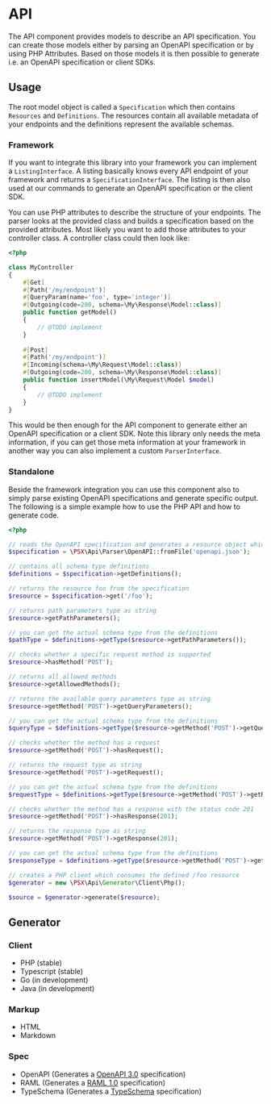 
# API

The API component provides models to describe an API specification. You can create those models either by parsing an
OpenAPI specification or by using PHP Attributes. Based on those models it is then possible to generate i.e. an OpenAPI
specification or client SDKs.

## Usage

The root model object is called a `Specification` which then contains `Resources` and `Definitions`. The resources
contain all available metadata of your endpoints and the definitions represent the available schemas.

### Framework

If you want to integrate this library into your framework you can implement a `ListingInterface`. A listing basically
knows every API endpoint of your framework and returns a `SpecificationInterface`. The listing is then also used at
our commands to generate an OpenAPI specification or the client SDK.

You can use PHP attributes to describe the structure of your endpoints. The parser looks at the provided class and
builds a specification based on the provided attributes. Most likely you want to add those attributes to your controller
class. A controller class could then look like:

```php
<?php

class MyController
{
    #[Get]
    #[Path('/my/endpoint')]
    #[QueryParam(name='foo', type='integer')]
    #[Outgoing(code=200, schema=\My\Response\Model::class)]
    public function getModel()
    {
        // @TODO implement
    }
    
    #[Post]
    #[Path('/my/endpoint')]
    #[Incoming(schema=\My\Request\Model::class)]
    #[Outgoing(code=200, schema=\My\Response\Model::class)]
    public function insertModel(\My\Request\Model $model)
    {
        // @TODO implement
    }
}

```

This would be then enough for the API component to generate either an OpenAPI specification or a client SDK.
Note this library only needs the meta information, if you can get those meta information at your framework in another
way you can also implement a custom `ParserInterface`.

### Standalone

Beside the framework integration you can use this component also to simply parse existing OpenAPI specifications and
generate specific output. The following is a simple example how to use the PHP API and how to generate code.

```php
<?php

// reads the OpenAPI specification and generates a resource object which was defined under the path /foo
$specification = \PSX\Api\Parser\OpenAPI::fromFile('openapi.json');

// contains all schema type definitions
$definitions = $specification->getDefinitions();

// returns the resource foo from the specification
$resource = $specification->get('/foo');

// returns path parameters type as string
$resource->getPathParameters();

// you can get the actual schema type from the definitions
$pathType = $definitions->getType($resource->getPathParameters());

// checks whether a specific request method is supported
$resource->hasMethod('POST');

// returns all allowed methods
$resource->getAllowedMethods();

// returns the available query parameters type as string
$resource->getMethod('POST')->getQueryParameters();

// you can get the actual schema type from the definitions
$queryType = $definitions->getType($resource->getMethod('POST')->getQueryParameters());

// checks whether the method has a request
$resource->getMethod('POST')->hasRequest();

// returns the request type as string
$resource->getMethod('POST')->getRequest();

// you can get the actual schema type from the definitions
$requestType = $definitions->getType($resource->getMethod('POST')->getRequest());

// checks whether the method has a response with the status code 201
$resource->getMethod('POST')->hasResponse(201);

// returns the response type as string
$resource->getMethod('POST')->getResponse(201);

// you can get the actual schema type from the definitions
$responseType = $definitions->getType($resource->getMethod('POST')->getResponse(201));

// creates a PHP client which consumes the defined /foo resource
$generator = new \PSX\Api\Generator\Client\Php();

$source = $generator->generate($resource);

```

## Generator

### Client

- PHP (stable)
- Typescript (stable)
- Go (in development)
- Java (in development)

### Markup

- HTML
- Markdown

### Spec

- OpenAPI (Generates a [OpenAPI 3.0](https://github.com/OAI/OpenAPI-Specification/blob/master/versions/3.0.0.md) specification)
- RAML (Generates a [RAML 1.0](http://raml.org/) specification)
- TypeSchema (Generates a [TypeSchema](https://typeschema.org/) specification)
